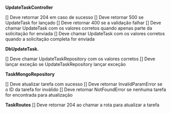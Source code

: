 **UpdateTaskController**

[] Deve retornar 204 em caso de sucesso
[] Deve retornar 500 se UpdateTask for lançado
[] Deve retornar 400 se a validação falhar
[] Deve chamar UpdateTask com os valores corretos quando apenas parte da solicitação for enviada
[] Deve chamar UpdateTask com os valores corretos quando a solicitação completa for enviada

**DbUpdateTask.**

[] Deve chamar UpdateTaskRepository com os valores corretos
[] Deve lançar exceção se UpdateTaskRepository lançar exceção

**TaskMongoRepository**

[] Deve atualizar tarefa com sucesso
[] Deve retornar InvalidParamError se o ID da tarefa for inválido
[] Deve retornar NotFoundError se nenhuma tarefa for encontrada para atualização

**TaskRoutes**
[] Deve retornar 204 ao chamar a rota para atualizar a tarefa
